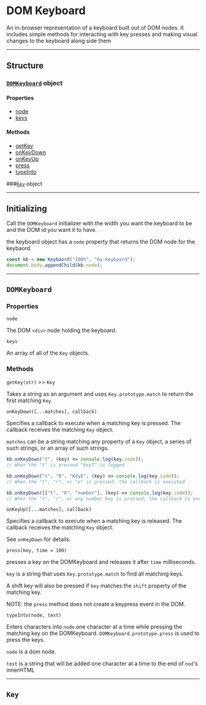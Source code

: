 # DOM Keyboard
An in-browser representation of a keyboard built out of DOM nodes. It includes simple methods for interacting with key presses and making visual changes to the keyboard along side them

---

## Structure
### [`DOMKeyboard`](#domkb) object

#### Properties
  - [node](#domkb-node)
  - [keys](#domkb-keys)

#### Methods
  - [getKey](#domkb-getkey)
  - [onKeyDown](#domkb-onbeydown)
  - [onKeyUp](#domkb-onkeyup)
  - [press](#domkb-press)
  - [typeInto](#domkb-typeinto)

###[`Key`](#key) object

---

## Initializing
Call the `DOMKeyboard` initializer with the width you want the keyboard to be and the DOM id you want it to have.

the keyboard object has a `node` property that returns the DOM node for the keybaord

```javascript
const kb = new Keybaord("100%", "my-keyboard");
document.body.appendChild(kb.node);
```

---

## <a name="domkb">`DOMKeyboard`</a>

### Properties

<a name="domkb-node">`node`</a>

The DOM `<div>` node holding the keyboard.

<a name="domkb-keys">`keys`</a>

An array of all of the `Key` objects.

### Methods

<a name="domkb-getkey">`getKey(str)` >> `Key`</a>

Takes a string as an argument and uses `Key.prototype.match` to return the first matching `Key`.

<a name="domkb-onkeydown">`onKeyDown([...matches], callback)`</a>

Specifies a callback to execute when a matching key is pressed. The callback receives the matching `Key` object.

`matches` can be a string matching any property of a `Key` object, a series of such strings, or an array of such strings.
```javascript
kb.onKeyDown("t", (key) => console.log(key.code));
// When the "t" is pressed "KeyT" is logged

kb.onKeyDown("t", "R", "KeyE", (key) => console.log(key.code));
// When the "t", "r", or "e" is pressed, the callback is executed

kb.onKeyDown([["t", "R", "number"], (key) => console.log(key.code));
// When the "t", "r", or any number key is pressed, the callback is executed
```

<a name="domkb-onkeyup">`onKeyUp([...matches], callback)`</a>

Specifies a callback to execute when a matching key is released. The callback receives the matching `Key` object.

See `onKeyDown` for details.

<a name="domkb-press">`press(key, time = 100)`</a>

presses a key on the DOMKeyboard and releases it after `time` milliseconds.

`key` is a string that uses `Key.prototype.match` to find all matching keys.

A shift key will also be pressed if `key` matches the `shift` property of the matching key.

NOTE: the `press` method does not create a keypress event in the DOM.

<a name="domkb-typeinto">`typeInto(node, text)`</a>

Enters characters into `node` one character at a time while pressing the matching key on the DOMKeyboard. `DOMKeyboard.prototype.press` is used to press the keys.

`node` is a dom node.

`test` is a string that will be added one character at a time to the end of `nod`'s innerHTML


---

## <a name="key">`Key`</a>
